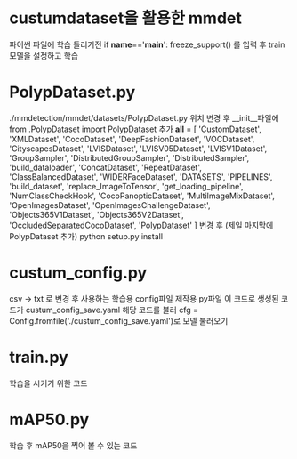# custumdataset을 활용한 mmdet

파이썬 파일에 학습 돌리기전
if __name__=='__main__':
    freeze_support()
를 입력 후 train모델을 설정하고 학습

# PolypDataset.py
./mmdetection/mmdet/datasets/PolypDataset.py 위치 변경 후
__init__파일에 
from .PolypDataset import PolypDataset 추가
__all__ = [
    'CustomDataset', 'XMLDataset', 'CocoDataset', 'DeepFashionDataset',
    'VOCDataset', 'CityscapesDataset', 'LVISDataset', 'LVISV05Dataset',
    'LVISV1Dataset', 'GroupSampler', 'DistributedGroupSampler',
    'DistributedSampler', 'build_dataloader', 'ConcatDataset', 'RepeatDataset',
    'ClassBalancedDataset', 'WIDERFaceDataset', 'DATASETS', 'PIPELINES',
    'build_dataset', 'replace_ImageToTensor', 'get_loading_pipeline',
    'NumClassCheckHook', 'CocoPanopticDataset', 'MultiImageMixDataset',
    'OpenImagesDataset', 'OpenImagesChallengeDataset', 'Objects365V1Dataset',
    'Objects365V2Dataset', 'OccludedSeparatedCocoDataset', 'PolypDataset'
]
변경 후 (제일 마지막에 PolypDataset 추가)
python setup.py install


# custum_config.py
csv -> txt 로 변경 후 사용하는 학습용 config파일 제작용 py파일
이 코드로 생성된 코드가 custum_config_save.yaml
해당 코드를 불러 cfg = Config.fromfile('./custum_config_save.yaml')로 모델 불러오기

# train.py
학습을 시키기 위한 코드

# mAP50.py
학습 후 mAP50을 찍어 볼 수 있는 코드
